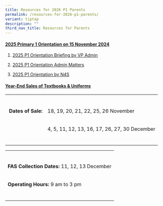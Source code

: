 ```yaml
---
title: Resources for 2026 P1 Parents
permalink: /resources-for-2026-p1-parents/
variant: tiptap
description: ""
third_nav_title: Resources for Parents
---
```

<h4><strong><u>2025 Primary 1 Orientation on 15 November 2024</u></strong></h4>
<ol data-tight="true" class="tight">
<li>
<p><a href="/files/Resource for Parents/Resources for 2025 P1 parents/1__P1_2025_Orientation___VPA_BRIEFING.pdf" rel="noopener nofollow" target="_blank">2025 P1 Orientation Briefing by VP Admin</a>
</p>
</li>
<li>
<p><a href="/files/Resource for Parents/Resources for 2025 P1 parents/3__FHPS_P1_2025_Orientation_Admin_Matters.pdf" rel="noopener nofollow" target="_blank">2025 P1 Orientation Admin Matters</a>
</p>
</li>
<li>
<p><a href="/files/Resource for Parents/Resources for 2025 P1 parents/2__2025_P1_Orientation_N4S_20241115.pdf" rel="noopener nofollow" target="_blank">2025 P1 Orientation by N4S</a>
</p>
</li>
</ol>
<h4><strong><u>Year-End Sales of Textbooks &amp; Uniforms</u></strong></h4>
<table style="minWidth: 50px">
<colgroup>
<col>
<col>
</colgroup>
<tbody>
<tr>
<th rowspan="1" colspan="1">
<p></p>
</th>
<th rowspan="1" colspan="1">
<p></p>
</th>
</tr>
<tr>
<td rowspan="1" colspan="1">
<p><strong>&nbsp;Dates of Sale:</strong>
</p>
</td>
<td rowspan="1" colspan="1">
<p>18, 19, 20, 21, 22, 25, 26 November</p>
</td>
</tr>
<tr>
<td rowspan="1" colspan="1">
<p></p>
</td>
<td rowspan="1" colspan="1">
<p>4, 5, 11, 12, 13, 16, 17, 26, 27, 30 December</p>
</td>
</tr>
<tr>
<td rowspan="1" colspan="1">
<p></p>
</td>
<td rowspan="1" colspan="1">
<p></p>
</td>
</tr>
</tbody>
</table>
<table style="minWidth: 25px">
<colgroup>
<col>
</colgroup>
<tbody>
<tr>
<td rowspan="1" colspan="1">
<p></p>
</td>
</tr>
<tr>
<td rowspan="1" colspan="1">
<p><strong>FAS Collection Dates:</strong> 11, 12, 13 December</p>
</td>
</tr>
<tr>
<td rowspan="1" colspan="1">
<p><strong>Operating Hours:</strong> 9 am to 3 pm</p>
</td>
</tr>
<tr>
<td rowspan="1" colspan="1">
<p></p>
</td>
</tr>
</tbody>
</table>
<p>&nbsp;</p>
<p>&nbsp;</p>